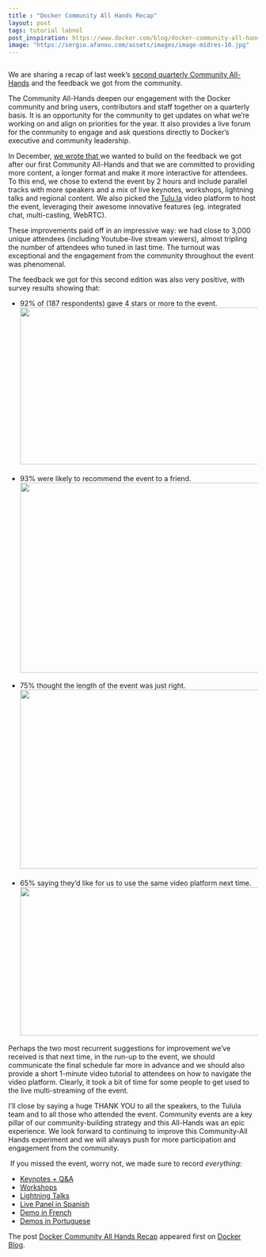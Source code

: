 ```yaml
---
title : "Docker Community All Hands Recap"
layout: post
tags: tutorial labnol
post_inspiration: https://www.docker.com/blog/docker-community-all-hands-recap/
image: "https://sergio.afanou.com/assets/images/image-midres-10.jpg"
---
```



<figure class="wp-block-image"><img src="https://lh5.googleusercontent.com/FSSFYnA6N1TQQY8is_HSjyYErBQjyF4POhKkobYkePYJxg-EErOZXuIDA02ggrKJpcegUg-Jw_WJt_84YTOa42SEHxT68LwToka4ExmjMyEn4ig0xZVawQ5KG0eVGxoOOm_CLSqH" alt=""/></figure>



<p>We are sharing a recap of last week&#8217;s <a href="https://events.docker.com/events/details/docker-docker-virtual-meetups-presents-docker-community-all-hands-2/">second quarterly Community All-Hands</a> and the feedback we got from the community.</p>



<p>The Community All-Hands deepen our engagement with the Docker community and bring users, contributors and staff together on a quarterly basis. It is an opportunity for the community to get updates on what we’re working on and align on priorities for the year. It also provides a live forum for the community to engage and ask questions directly to Docker’s executive and community leadership. </p>



<p>In December, <a href="https://www.docker.com/blog/connecting-with-the-docker-community-recap-of-our-first-community-all-hands/">we wrote that </a>we wanted to build on the feedback we got after our first Community All-Hands and that we are committed to providing more content, a longer format and make it more interactive for attendees. To this end, we chose to extend the event by 2 hours and include parallel tracks with more speakers and a mix of live keynotes, workshops, lightning talks and regional content. We also picked the <a href="http://tulul.la">Tulu.la</a> video platform to host the event, leveraging their awesome innovative features (eg. integrated chat, multi-casting, WebRTC).</p>



<p>These improvements paid off in an impressive way: we had close to 3,000 unique attendees (including Youtube-live stream viewers), almost tripling the number of attendees who tuned in last time. The turnout was exceptional and the engagement from the community throughout the event was phenomenal.</p>



<p>The feedback we got for this second edition was also very positive, with survey results showing that:</p>



<ul><li>92% of (187 respondents) gave 4 stars or more to the event.<img loading="lazy" width="624" height="316" src="https://lh4.googleusercontent.com/TKa7mMUzqlTdEe56_Zj-MRey4_ffMnVqQ7-vimBRgnKuQDeM46BOLIEwsVjybI2SLKXcZcv1vM1xmD15Ca6oXw6Bfpbm3YtFvKzsA4b-rsVaMvvRRJy81-NKDQXZi6qwlWd08fLO"><br><br></li><li>93% were likely to recommend the event to a friend.<img loading="lazy" width="624" height="383" src="https://lh5.googleusercontent.com/J9LFafvKQ9n6wrf8yagt9wCRv7jcJrvhaBN1j1lQlEPQCf_eUCMKj8JRTBKrQH5H2B2YwwXJ0BvJ61XfQn2rh8OC5-zZlhRx53G4r7FCnuHSulwvq4l0Tis7MgEkul0fq-_ZHyVY"><br></li></ul>



<ul><li>75% thought the length of the event was just right.<img loading="lazy" width="624" height="361" src="https://lh5.googleusercontent.com/V39pAjZB_aL3uPu4HYKRN7TLO5q_gNUBIsD3btjtCWGWUYAyRVnsRwX3ypc1VFzSGTFlhLqrzFtrxKqJg3gYoxg9GLWQMPqMXGOECpVyJ_akS64-D9BuT856rZ-U6tS7f087iSSB"><br><br></li><li>65% saying they’d like for us to use the same video platform next time.<img loading="lazy" width="624" height="299" src="https://lh3.googleusercontent.com/LLWE5YPAsUbieYe7-x6FWcqp4HIRDuG61E_mkhy9dtLZ_6IQ9MAyig3itu6CLA6HdC6siM4LSGkXy98x1ke8dxVzggf8N73Reuop-i1MlwUH8fuGuz1sEfyBgIvLEe4gOki3m3Vx"></li></ul>



<p>Perhaps the two most recurrent suggestions for improvement we’ve received is that next time, in the run-up to the event, we should communicate the final schedule far more in advance and we should also provide a short 1-minute video tutorial to attendees on how to navigate the video platform. Clearly, it took a bit of time for some people to get used to the live multi-streaming of the event.&nbsp;</p>



<p>I’ll close by saying a huge THANK YOU to all the speakers, to the Tulula team and to all those who attended the event. Community events are a key pillar of our community-building strategy and this All-Hands was an epic experience. We look forward to continuing to improve this Community-All Hands experiment and we will always push for more participation and engagement from the community.</p>



<p>&nbsp;If you missed the event, worry not, we made sure to record <em>everything</em>:&nbsp;</p>



<ul><li><a href="https://www.youtube.com/watch?v=eiv_R1G0OfE">Keynotes + Q&amp;A</a></li><li><a href="https://www.youtube.com/watch?v=De9FbkRvlnA">Workshops</a></li><li><a href="https://youtu.be/5v0_TukYfHk?t=4157">Lightning Talks</a></li><li><a href="https://www.youtube.com/watch?v=wC_atfecTjg">Live Panel in Spanish</a></li><li><a href="https://youtu.be/kVQ97ewUvp4">Demo in French</a></li><li><a href="https://www.youtube.com/watch?v=b_MdVHVi72c&amp;feature=youtu.be">Demos in Portuguese</a></li></ul>
<p>The post <a rel="nofollow" href="https://www.docker.com/blog/docker-community-all-hands-recap/">Docker Community All Hands Recap</a> appeared first on <a rel="nofollow" href="https://www.docker.com/blog">Docker Blog</a>.</p>
